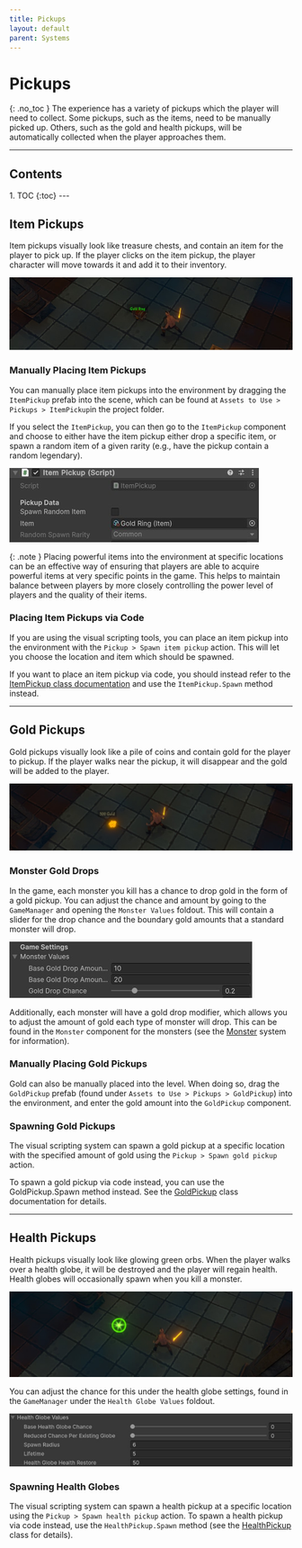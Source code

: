 ```yaml
---
title: Pickups
layout: default
parent: Systems
---
```


# Pickups
{: .no_toc }
The experience has a variety of pickups which the player will need to collect. Some pickups, such as the items, need to be manually picked up. Others, such as the gold and health pickups, will be automatically collected when the player approaches them.

---
<h2 class="text-delta">Contents</h2>
1. TOC
{:toc}
---

## Item Pickups
Item pickups visually look like treasure chests, and contain an item for the player to pick up. If the player clicks on the item pickup, the player character will move towards it and add it to their inventory.

![Image of Mixamo Characters](../assets/item-pickup-1.jpg)

### Manually Placing Item Pickups
You can manually place item pickups into the environment by dragging the `ItemPickup` prefab into the scene, which can be found at `Assets to Use > Pickups > ItemPickup`in the project folder.

If you select the `ItemPickup`, you can then go to the `ItemPickup` component and choose to either have the item pickup either drop a specific item, or spawn a random item of a given rarity (e.g., have the pickup contain a random legendary).

![Image of Mixamo Characters](../assets/item-pickup-2.jpg)

{: .note }
Placing powerful items into the environment at specific locations can be an effective way of ensuring that players are able to acquire powerful items at very specific points in the game. This helps to maintain balance between players by more closely controlling the power level of players and the quality of their items.

### Placing Item Pickups via Code
If you are using the visual scripting tools, you can place an item pickup into the environment with the `Pickup > Spawn item pickup` action. This will let you choose the location and item which should be spawned.

If you want to place an item pickup via code, you should instead refer to the [ItemPickup class documentation](../documentation/class-itempickup.html) and use the `ItemPickup.Spawn` method instead.

---

## Gold Pickups
Gold pickups visually look like a pile of coins and contain gold for the player to pickup. If the player walks near the pickup, it will disappear and the gold will be added to the player.

![Image of Mixamo Characters](../assets/gold-pickup-1.jpg)

### Monster Gold Drops
In the game, each monster you kill has a chance to drop gold in the form of a gold pickup. You can adjust the chance and amount by going to the `GameManager` and opening the `Monster Values` foldout. This will contain a slider for the drop chance and the boundary gold amounts that a standard monster will drop.

![Image of Mixamo Characters](../assets/gold-drop-settings.jpg)

Additionally, each monster will have a gold drop modifier, which allows you to adjust the amount of gold each type of monster will drop. This can be found in the `Monster` component for the monsters (see the [Monster](monsters.html) system for information).

### Manually Placing Gold Pickups
Gold can also be manually placed into the level. When doing so, drag the `GoldPickup` prefab (found under `Assets to Use > Pickups > GoldPickup`) into the environment, and enter the gold amount into the `GoldPickup` component.

### Spawning Gold Pickups
The visual scripting system can spawn a gold pickup at a specific location with the specified amount of gold using the `Pickup > Spawn gold pickup` action. 

To spawn a gold pickup via code instead, you can use the GoldPickup.Spawn method instead. See the [GoldPickup](../documentation/class-goldpickup.html) class documentation for details. 

---

## Health Pickups
Health pickups visually look like glowing green orbs. When the player walks over a health globe, it will be destroyed and the player will regain health. Health globes will occasionally spawn when you kill a monster. 

![Image of Mixamo Characters](../assets/health-globe-settings-0.jpg)

You can adjust the chance for this under the health globe settings, found in the `GameManager` under the `Health Globe Values` foldout.

![Image of Mixamo Characters](../assets/health-globe-pickup.jpg)

### Spawning Health Globes
The visual scripting system can spawn a health pickup at a specific location using the `Pickup > Spawn health pickup` action. To spawn a health pickup via code instead, use the `HealthPickup.Spawn` method (see the [HealthPickup](../documentation/class-healthpickup.html) class for details).